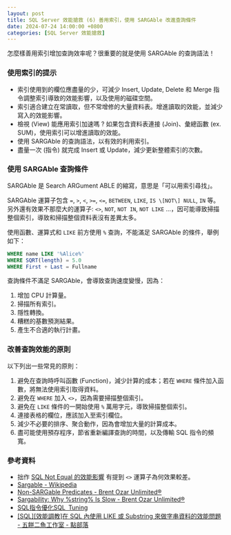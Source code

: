```yaml
---
layout: post
title: SQL Server 效能搶救 (6) 善用索引，使用 SARGAble 改進查詢條件
date: 2024-07-24 14:00:00 +0800
categories: [SQL Server 效能搶救]
--- 
```


怎麼樣善用索引增加查詢效率呢？很重要的就是使用 SARGAble 的查詢語法！

### 使用索引的提示

- 索引使用到的欄位應盡量的少，可減少 Insert, Update, Delete 和 Merge 指令調整索引導致的效能影響，以及使用的磁碟空間。
- 索引適合建立在常讀取，但不常增修的大量資料表。增進讀取的效能，並減少寫入的效能影響。
- 檢視 (View) 能應用索引加速嗎 ? 如果包含資料表連接 (Join)、彙總函數 (ex. SUM)，使用索引可以增進讀取的效能。
- 使用 SARGAble 的查詢語法，以有效的利用索引。
- 盡量一次 (指令) 就完成 Insert 或 Update，減少更新整體索引的次數。

### 使用 SARGAble 查詢條件

SARGAble 是 Search ARGument ABLE 的縮寫，意思是「可以用索引尋找」。

SARGAble 運算子包含 `=`, `>`, `<`, `>=`, `<=`, `BETWEEN`, `LIKE`, `IS \[NOT\] NULL`, `IN` 等。
另外還有效果不那麼大的運算子: `<>`, `NOT`, `NOT IN`, `NOT LIKE` ...，因可能導致掃描整個索引，導致和掃描整個資料表沒有差異太多。

使用函數、運算式和 `LIKE` 前方使用 `%` 查詢，不能滿足 SARGAble 的條件，舉例如下：

```sql
WHERE name LIKE '%Alice%'
WHERE SQRT(length) = 5.0
WHERE First + Last = Fullname
```  

查詢條件不滿足 SARGAble，會導致查詢速度變慢，因為：
1. 增加 CPU 計算量。
2. 掃描所有索引。
3. 隱性轉換。
4. 糟糕的基數預測結果。
5. 產生不合適的執行計畫。

### 改善查詢效能的原則

以下列出一些常見的原則：

1. 避免在查詢時呼叫函數 (Function)，減少計算的成本；若在 `WHERE` 條件加入函數，將無法使用索引取得資料。
2. 避免在 `WHERE` 加入 `<>`，因為需要掃描整個索引。
3. 避免在 `LIKE` 條件的一開始使用 `%` 萬用字元，導致掃描整個索引。
4. 連接表格的欄位，應該加入至索引欄位。
5. 減少不必要的排序、聚合動作，因為會增加大量的計算成本。
6. 盡可能使用預存程序，節省重新編譯查詢的時間，以及傳輸 SQL 指令的頻寬。

### 參考資料

- 拙作 [SQL Not Equal 的效能影響](/SQL_Not_Equal/) 有提到 `<>` 運算子為何效果較差。
- [Sargable - Wikipedia](https://en.wikipedia.org/wiki/Sargable)
- [Non-SARGable Predicates - Brent Ozar Unlimited®](https://www.brentozar.com/blitzcache/non-sargable-predicates/)
- [Sargability: Why %string% Is Slow - Brent Ozar Unlimited®](https://www.brentozar.com/archive/2010/06/sargable-why-string-is-slow/)
- [SQL指令優化SQL Tuning](https://www.cc.ntu.edu.tw/chinese/epaper/0031/20141220_3109.html)
- [\[SQL\]\[效能調教\]在 SQL 內使用 LIKE 或 Substring 來做字串資料的效能問題 - 五餅二魚工作室 - 點部落](https://dotblogs.com.tw/jamesfu/2017/01/12/Like_and_Substring )